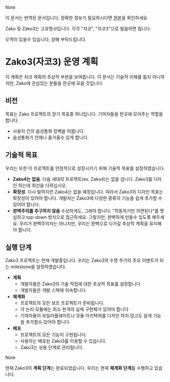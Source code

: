 > [!NOTE]
> 이 문서는 번역된 문서입니다. 정확한 정보가 필요하시다면 [원본](github.com/zako-ac/zako3/blob/main/docs/en/project.md)을 확인하세요
>
> Zako 및 Zako3는 고유명사입니다. 각각 "자코", "자코3"으로 발음하면 됩니다.
> 
> 오역이 있을수 있습니다. 양해 부탁드립니다.

# Zako3(자코3) 운영 계획
이 계획은 자코 계획의 추상적 부분을 보여줍니다. 이 문서는 기술적 이해를 돕지 아니하지만, Zako에 관심있는 분들을 한곳에 모을 것입니다.

## 비전
목표는 Zako 프로젝트의 장기 목표중 하나입니다. 기여자들을 한곳에 모아주는 역할을 합니다.
- 사용자 간의 음성통화 장벽을 허뭅니다.
- 음성통화가 언제나 즐거울수 있게 합니다.

## 기술적 목표
우리는 또한 이 프로젝트를 안정적으로 성장시키기 위해 기술적 목표를 설정하였습니다.
- **Zako4는 없음**. 다음 새대의 프로젝트(ex. Zako4)는 없을 겁니다. Zako3를 디자인 하는데 최선을 다하십시오.
- **확장성**. 다시 말하지만 Zako4는 없을 예정입니다. 따라서 Zako3의 디자인 목표는 확장성이 있어야 합니다. 개발자는 Zako3에 다양한 종류의 기능을 쉽게 추가할 수 있어야 합니다.
- **완벽주의를 추구하지 않음** 수상하게도, 그래야 합니다. "작동하기만 하면된다"를 명심하고 top-down 방식으로 접근하세요. 그렇지만, 완벽하게 만들수 있도록 해두세요. 우리가 완벽주의자는 아니지만, 우리는 완벽으로 다가갈 추상적 계획을 유지해야 합니다.

## 실행 단계
Zako3 프로젝트는 현재 개발중입니다. 우리는 Zako3의 수명 주기의 주요 이벤트가 되는 milestone을 설정하였습니다.
- **계획**
    - 개발자들은 Zako3의 기술 작업에 대한 추상적 목표를 설정합니다.
    - 개발자들은 개발 스택에 익숙합니다.
- **체계화**
    - 프로젝트의 모든 보조 프로젝트가 준비됩니다.
    - 각 논리 모듈에는 최소 한개의 실제 구현체가 있어야 합니다
    - 기여자들이 보일러플레이트나 모듈 아키텍쳐를 디자인 하지 않고도 쉽게 기능을 추가할수 있어야 합니다
- **배포**
    - 프로젝트의 모든 기능이 구현됩니다.
    - 사용자는 배포된 Zako3를 이용할 수 있습니다.
    - Zako3는 상용 단계로 관리됩니다.

> [!NOTE]
> 현재 Zako3의 **계획 단계**는 완료되었습니다. 우리는 현재 **체계화 단계**를 수행하고 있습니다.


[^1]: 이 계획은 자코의 전체 계획을 아우르기 때문에, 우리는 이것을 Zako3라고 부르지 않고, Zako라고 부릅니다.
